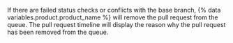 
If there are failed status checks or conflicts with the base branch, {% data variables.product.product_name %} will remove the pull request from the queue. The pull request timeline will display the reason why the pull request has been removed from the queue.
